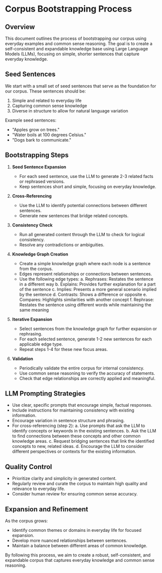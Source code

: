 # Corpus Bootstrapping Process

## Overview

This document outlines the process of bootstrapping our corpus using everyday examples and common sense reasoning. The goal is to create a self-consistent and expandable knowledge base using Large Language Models (LLMs), focusing on simple, shorter sentences that capture everyday knowledge.

## Seed Sentences

We start with a small set of seed sentences that serve as the foundation for our corpus. These sentences should be:

1. Simple and related to everyday life
2. Capturing common sense knowledge
3. Diverse in structure to allow for natural language variation

Example seed sentences:
- "Apples grow on trees."
- "Water boils at 100 degrees Celsius."
- "Dogs bark to communicate."

## Bootstrapping Steps

1. **Seed Sentence Expansion**
   - For each seed sentence, use the LLM to generate 2-3 related facts or rephrased versions.
   - Keep sentences short and simple, focusing on everyday knowledge.

2. **Cross-Referencing**
   - Use the LLM to identify potential connections between different sentences.
   - Generate new sentences that bridge related concepts.

3. **Consistency Check**
   - Run all generated content through the LLM to check for logical consistency.
   - Resolve any contradictions or ambiguities.

4. **Knowledge Graph Creation**
   - Create a simple knowledge graph where each node is a sentence from the corpus.
   - Edges represent relationships or connections between sentences.
   - Use the following edge types:
     a. Rephrases: Restates the sentence in a different way
     b. Explains: Provides further explanation for a part of the sentence
     c. Implies: Presents a more general scenario implied by the sentence
     d. Contrasts: Shows a difference or opposite
     e. Compares: Highlights similarities with another concept
     f. Rephrase: Restates the sentence using different words while maintaining the same meaning

5. **Iterative Expansion**
   - Select sentences from the knowledge graph for further expansion or rephrasing.
   - For each selected sentence, generate 1-2 new sentences for each applicable edge type.
   - Repeat steps 1-4 for these new focus areas.

6. **Validation**
   - Periodically validate the entire corpus for internal consistency.
   - Use common sense reasoning to verify the accuracy of statements.
   - Check that edge relationships are correctly applied and meaningful.

## LLM Prompting Strategies

- Use clear, specific prompts that encourage simple, factual responses.
- Include instructions for maintaining consistency with existing information.
- Encourage variation in sentence structure and phrasing.
- For cross-referencing (step 2):
  a. Use prompts that ask the LLM to identify concepts or keywords in the existing sentences.
  b. Ask the LLM to find connections between these concepts and other common knowledge areas.
  c. Request bridging sentences that link the identified concepts to new, related ideas.
  d. Encourage the LLM to consider different perspectives or contexts for the existing information.

## Quality Control

- Prioritize clarity and simplicity in generated content.
- Regularly review and curate the corpus to maintain high quality and relevance to everyday life.
- Consider human review for ensuring common sense accuracy.

## Expansion and Refinement

As the corpus grows:
- Identify common themes or domains in everyday life for focused expansion.
- Develop more nuanced relationships between sentences.
- Maintain a balance between different areas of common knowledge.

By following this process, we aim to create a robust, self-consistent, and expandable corpus that captures everyday knowledge and common sense reasoning.
